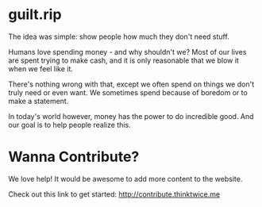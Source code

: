 # guilt.rip

The idea was simple: show people how much they don't need stuff.

Humans love spending money - and why shouldn't we? Most of our lives are spent trying to make cash, and it is only reasonable that we blow it when we feel like it.

There's nothing wrong with that, except we often spend on things we don't truly need or even want. We sometimes spend because of boredom or to make a statement.

In today's world however, money has the power to do incredible good. And our goal is to help people realize this.

# Wanna Contribute? 

We love help! It would be awesome to add more content to the website.

Check out this link to get started:
http://contribute.thinktwice.me

